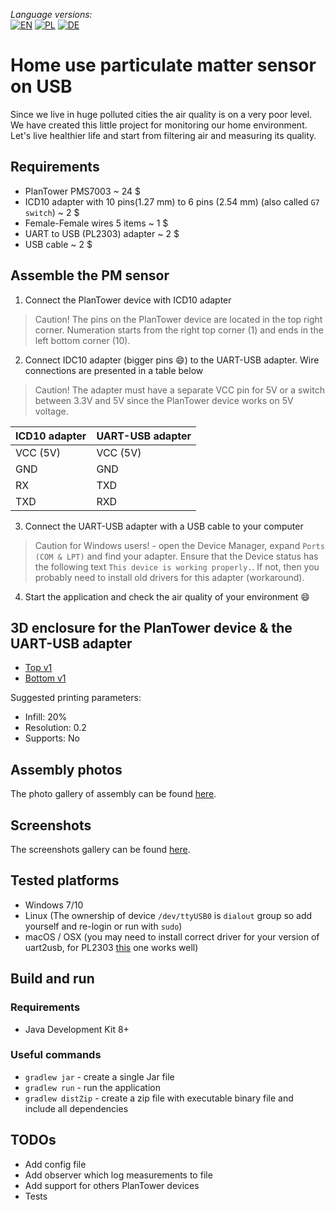 _Language versions:_\
[![EN](https://github.com/rjaros87/pm-station-usb/raw/master/www/flags/lang-US.png)](https://github.com/rjaros87/pm-station-usb) 
[![PL](https://github.com/rjaros87/pm-station-usb/raw/master/www/flags/lang-PL.png)](https://translate.googleusercontent.com/translate_c?sl=en&tl=pl&u=https://github.com/rjaros87/pm-station-usb)
[![DE](https://github.com/rjaros87/pm-station-usb/raw/master/www/flags/lang-DE.png)](https://translate.googleusercontent.com/translate_c?sl=en&tl=de&u=https://github.com/rjaros87/pm-station-usb) 


# Home use particulate matter sensor on USB

Since we live in huge polluted cities the air quality is on a very poor level. We have created this little project for monitoring our home environment. Let's live healthier life and start from filtering air and measuring its quality.

## Requirements

- PlanTower PMS7003 ~ 24 $
- ICD10 adapter with 10 pins(1.27 mm) to 6 pins (2.54 mm) (also called `G7 switch`) ~ 2 $
- Female-Female wires 5 items ~ 1 $
- UART to USB (PL2303) adapter ~ 2 $
- USB cable ~ 2 $

## Assemble the PM sensor

1. Connect the PlanTower device with ICD10 adapter
> Caution! The pins on the PlanTower device are located in the top right corner. Numeration starts from the right top corner (1) and ends in the left bottom corner (10). 

2. Connect IDC10 adapter (bigger pins :smile:) to the UART-USB adapter. Wire connections are presented in a table below
> Caution! The adapter must have a separate VCC pin for 5V or a switch between 3.3V and 5V since the PlanTower device works on 5V voltage.

ICD10 adapter | UART-USB adapter
------------- | ----------------
VCC (5V)      | VCC (5V)
GND           | GND
RX            | TXD
TXD           | RXD

3. Connect the UART-USB adapter with a USB cable to your computer
> Caution for Windows users! - open the Device Manager, expand `Ports (COM & LPT)` and find your adapter. Ensure that the Device status has the following text `This device is working properly.`. If not, then you probably need to install old drivers for this adapter (workaround).

4. Start the application and check the air quality of your environment :smile:

## 3D enclosure for the PlanTower device & the UART-USB adapter

- [Top v1](/3d_models/top_v1.stl)
- [Bottom v1](/3d_models/bottom_v1.stl)

Suggested printing parameters:
- Infill: 20%
- Resolution: 0.2
- Supports: No

## Assembly photos

The photo gallery of assembly can be found [here](https://rawgit.com/rjaros87/pm-station-usb/master/www/assembly/index.html "Assembly of pm-station-usb").

## Screenshots

The screenshots gallery can be found [here](https://rawgit.com/rjaros87/pm-station-usb/master/www/screenshots/index.html "Screenshots of pm-station-usb apps").

## Tested platforms

- Windows 7/10
- Linux (The ownership of device `/dev/ttyUSB0` is `dialout` group so add yourself and re-login or run with `sudo`)
- macOS / OSX (you may need to install correct driver for your version of uart2usb, for PL2303 [this](http://www.prolific.com.tw/US/ShowProduct.aspx?p_id=229&pcid=41) one works well)

## Build and run


### Requirements

- Java Development Kit 8+

### Useful commands

- `gradlew jar` - create a single Jar file
- `gradlew run` - run the application
- `gradlew distZip` - create a zip file with executable binary file and include all dependencies

## TODOs

- Add config file
- Add observer which log measurements to file
- Add support for others PlanTower devices
- Tests
